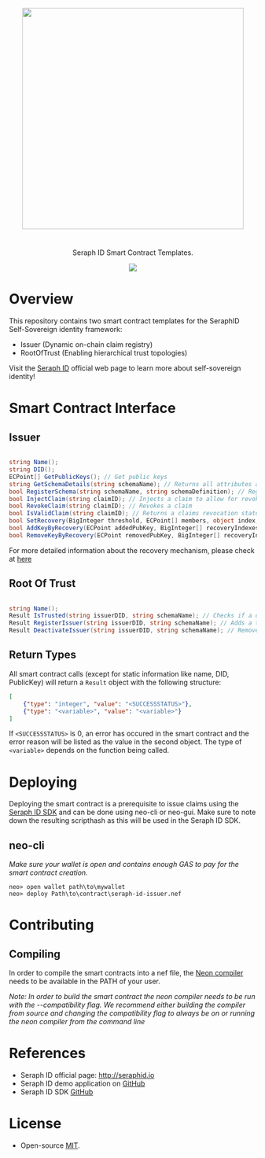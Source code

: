 <p align="center">
<img
    src="https://www.seraphid.io/assets/img/logo-dark.png"
    width="450px">
</p>
<h1></h1>
<p align="center">
  Seraph ID Smart Contract Templates.
</p>

<p align="center">      
  <a href="https://github.com/swisscom-blockchain/seraph-id-smart-contracts/blob/master/LICENSE">
    <img src="https://img.shields.io/badge/license-MIT-blue.svg?color=green">
  </a>
</p>

# Overview

This repository contains two smart contract templates for the SeraphID Self-Sovereign identity framework:

* Issuer (Dynamic on-chain claim registry)
* RootOfTrust (Enabling hierarchical trust topologies)

Visit the [Seraph ID](http://www.seraphid.io/) official web page to learn more about self-sovereign identity!

# Smart Contract Interface

## Issuer

```c#

string Name();
string DID();
ECPoint[] GetPublicKeys(); // Get public keys
string GetSchemaDetails(string schemaName); // Returns all attributes attached to a schema
bool RegisterSchema(string schemaName, string schemaDefinition); // Registers a new schema and defines revokability
bool InjectClaim(string claimID); // Injects a claim to allow for revokability
bool RevokeClaim(string claimID); // Revokes a claim
bool IsValidClaim(string claimID); // Returns a claims revocation status
bool SetRecovery(BigInteger threshold, ECPoint[] members, object index, object message, object signature); // Set the recovery list
bool AddKeyByRecovery(ECPoint addedPubKey, BigInteger[] recoveryIndexes, byte[] message, byte[][] signature); // Add a new public key by the recovery mechanism
bool RemoveKeyByRecovery(ECPoint removedPubKey, BigInteger[] recoveryIndexes, byte[] message, byte[][] signature); // remove a public key by the recovery mechanism

```

For more detailed information about the recovery mechanism, please check at [here](./recovery-mechanism.md)

## Root Of Trust

```c#

string Name();
Result IsTrusted(string issuerDID, string schemaName); // Checks if a did-schema pair is trusted
Result RegisterIssuer(string issuerDID, string schemaName); // Adds a trusted did-schema pair
Result DeactivateIssuer(string issuerDID, string schemaName); // Removes a did-schema pair
```

## Return Types

All smart contract calls (except for static information like name, DID, PublicKey) will return a `Result` object with the following structure:

```json
[
    {"type": "integer", "value": "<SUCCESSSTATUS>"},
    {"type": "<variable>", "value": "<variable>"}
]
```

If `<SUCCESSSTATUS>` is 0, an error has occured in the smart contract and the error reason will be listed as the value in the second object. The type of `<variable>` depends on the function being called.

# Deploying

Deploying the smart contract is a prerequisite to issue claims using the [Seraph ID SDK](https://github.com/neo-ngd/seraph-id-sdk) and can be done using neo-cli or neo-gui. Make sure to note down the resulting scripthash as this will be used in the Seraph ID SDK.

## neo-cli

*Make sure your wallet is open and contains enough GAS to pay for the smart contract creation.*
```
neo> open wallet path\to\mywallet
neo> deploy Path\to\contract\seraph-id-issuer.nef
```

# Contributing
## Compiling

In order to compile the smart contracts into a nef file, the [Neon compiler](https://github.com/neo-project/neo-devpack-dotnet/tree/master/src/Neo.Compiler.MSIL) needs to be available in the PATH of your user. 

*Note: In order to build the smart contract the neon compiler needs to be run with the --compatibility flag. We recommend either building the compiler from source and changing the compatibility flag to always be on or running the neon compiler from the command line*

# References
- Seraph ID official page: http://seraphid.io
- Seraph ID demo application on [GitHub](https://github.com/neo-ngd/seraph-id-demo)
- Seraph ID SDK [GitHub](https://github.com/neo-ngd/seraph-id-sdk)

# License

- Open-source [MIT](https://github.com/swisscom-blockchain/seraph-id-smart-contracts/blob/master/LICENSE).
